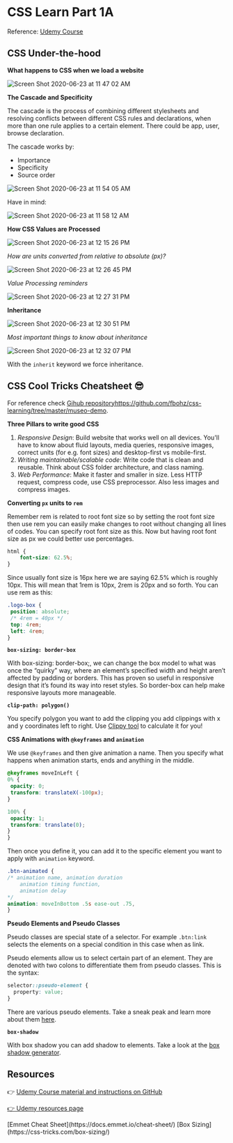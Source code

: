# CSS Learn Part 1A

Reference: [Udemy Course](https://www.udemy.com/course/advanced-css-and-sass/)

## CSS Under-the-hood

**What happens to CSS when we load a website**

![Screen Shot 2020-06-23 at 11 47 02 AM](https://user-images.githubusercontent.com/15071636/85431567-56b17f80-b547-11ea-9999-c115a35350ec.png)

**The Cascade and Specificity**

The cascade is the process of combining different stylesheets and resolving conflicts between different CSS rules and declarations, when more than one rule applies to a certain element. There could be app, user, browse declaration.

The cascade works by:

- Importance
- Specificity 
- Source order

![Screen Shot 2020-06-23 at 11 54 05 AM](https://user-images.githubusercontent.com/15071636/85432236-49e15b80-b548-11ea-8028-2e1c5ada89e1.png)

Have in mind:

![Screen Shot 2020-06-23 at 11 58 12 AM](https://user-images.githubusercontent.com/15071636/85432652-e277db80-b548-11ea-8f86-3365f1967801.png)

**How CSS Values are Processed**

![Screen Shot 2020-06-23 at 12 15 26 PM](https://user-images.githubusercontent.com/15071636/85434171-41d6eb00-b54b-11ea-9cdd-5a1ad93f8245.png)

*How are units converted from relative to absolute (px)?*

![Screen Shot 2020-06-23 at 12 26 45 PM](https://user-images.githubusercontent.com/15071636/85435278-d4c45500-b54c-11ea-84d1-8af6929baabe.png)

*Value Processing reminders*

![Screen Shot 2020-06-23 at 12 27 31 PM](https://user-images.githubusercontent.com/15071636/85435350-ef96c980-b54c-11ea-8f12-43bf957fb2db.png)

**Inheritance**

![Screen Shot 2020-06-23 at 12 30 51 PM](https://user-images.githubusercontent.com/15071636/85435644-66cc5d80-b54d-11ea-8ba8-48ba22ef564f.png)

*Most important things to know about inheritance*

![Screen Shot 2020-06-23 at 12 32 07 PM](https://user-images.githubusercontent.com/15071636/85435787-9aa78300-b54d-11ea-9958-bc4455b88e6f.png)

With the `inherit` keyword we force inheritance.

## CSS Cool Tricks Cheatsheet 😎

For reference check [Gihub repositoryhttps://github.com/fbohz/css-learning/tree/master/museo-demo](https://github.com/fbohz/css-learning/tree/master/museo-demo).

**Three Pillars to write good CSS**

1. *Responsive Design*: Build website that works well on all devices. You'll have to know about fluid layouts, media queries, responsive images, correct units (for e.g. font sizes) and desktop-first vs mobile-first.
2. *Writing maintainable/scalable code*: Write code that is clean and reusable. Think about CSS folder architecture, and class naming.
3. *Web Performance*: Make it faster and smaller in size. Less HTTP request, compress code, use CSS preprocessor. Also less images and compress images.

**Converting `px` units to `rem`**

Remember rem is related to root font size so by setting the root font size then use rem you can easily make changes to root without changing all lines of codes. You can specify root font size as this. Now but having root font size as px we could better use percentages. 

```css
html {
    font-size: 62.5%;
}
```

Since usually font size is 16px here we are saying 62.5% which is roughly 10px. This will mean that 1rem is 10px, 2rem is 20px and so forth. You can use rem as this:

```css
.logo-box {
 position: absolute;
 /* 4rem = 40px */
 top: 4rem; 
 left: 4rem;
}
```


**`box-sizing: border-box`**

 With box-sizing: border-box;, we can change the box model to what was once the “quirky” way, where an element’s specified width and height aren’t affected by padding or borders. This has proven so useful in responsive design that it’s found its way into reset styles. So border-box can help make responsive layouts more manageable.


**`clip-path: polygon()`**

You specify polygon you want to add the clipping you add clippings with x and y coordinates left to right.  Use [Clippy tool](https://bennettfeely.com/clippy/) to calculate it for you!

**CSS Animations with `@keyframes` and `animation`**

We use `@keyframes` and then give animation a name. Then you specify what happens when animation starts, ends and anything in the middle.

```css
@keyframes moveInLeft {
0% {
 opacity: 0;
 transform: translateX(-100px);
}

100% {
 opacity: 1;
 transform: translate(0);
}
}
```

Then once you define it, you can add it to the specific element you want to apply with `animation` keyword.

```css
.btn-animated {
/* animation name, animation duration
    animation timing function, 
    animation delay
*/
animation: moveInBottom .5s ease-out .75, 
}
```

**Pseudo Elements and Pseudo Classes**

Pseudo classes are special state of a selector. For example `.btn:link` selects the elements on a special condition in this case when as link.

Pseudo elements allow us to select certain part of an element. They are denoted with two colons to differentiate them from pseudo classes. This is the syntax:

```css
selector::pseudo-element {
  property: value;
}
```

There are various pseudo elements. Take a sneak peak and learn more about them [here](https://blog.logrocket.com/a-guide-to-css-pseudo-elements/).

**`box-shadow`**

With box shadow you can add shadow to elements. Take a look at the [box shadow generator](https://www.cssmatic.com/box-shadow).

## Resources
<p>👉&nbsp;<a rel="noopener noreferrer" href="https://github.com/jonasschmedtmann/advanced-css-course">Udemy Course material and instructions on GitHub</a></p>
<p><a rel="noopener noreferrer" href="http://codingheroes.io/resources/">👉 Udemy resources page</a></p>
[Emmet Cheat Sheet](https://docs.emmet.io/cheat-sheet/)
[Box Sizing](https://css-tricks.com/box-sizing/)
